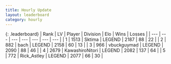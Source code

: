 ```yaml
---
title: Hourly Update
layout: leaderboard
category: hourly
---
```


{: .leaderboard}
| Rank | LV | Player | Division | Elo | Wins | Losses |
| --- | --- | --- | --- | --- | --- | --- |
| <span data-change="0">1</span> | 1513 | <span title="ID: 353063">Sktima</span> | LEGEND | <span data-change="0">2187</span> | <span data-change="0">88</span> | <span data-change="0">22</span> |
| <span data-change="0">2</span> | 882 | <span title="ID: 281795">bach</span> | LEGEND | <span data-change="0">2158</span> | <span data-change="0">60</span> | <span data-change="0">13</span> |
| <span data-change="4">3</span> | 966 | <span title="ID: 418052">vbuckguymad</span> | LEGEND | <span data-change="17">2090</span> | <span data-change="3">88</span> | <span data-change="0">46</span> |
| <span data-change="-1">4</span> | 2679 | <span title="ID: 164871">KawashiroNitori</span> | LEGEND | <span data-change="0">2082</span> | <span data-change="0">137</span> | <span data-change="0">64</span> |
| <span data-change="-1">5</span> | 772 | <span title="ID: 466583">Rick_Astley</span> | LEGEND | <span data-change="0">2077</span> | <span data-change="0">66</span> | <span data-change="0">30</span> |